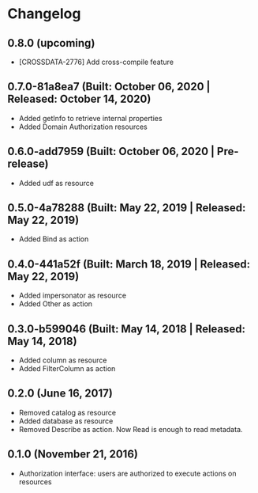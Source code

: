 # Changelog

## 0.8.0 (upcoming)

* [CROSSDATA-2776] Add cross-compile feature

## 0.7.0-81a8ea7 (Built: October 06, 2020 | Released: October 14, 2020)

* Added getInfo to retrieve internal properties 
* Added Domain Authorization resources

## 0.6.0-add7959 (Built: October 06, 2020 | Pre-release)

* Added udf as resource

## 0.5.0-4a78288 (Built: May 22, 2019 | Released: May 22, 2019)

* Added Bind as action

## 0.4.0-441a52f (Built: March 18, 2019 | Released: May 22, 2019)

* Added impersonator as resource
* Added Other as action

## 0.3.0-b599046 (Built: May 14, 2018 | Released: May 14, 2018)

* Added column as resource
* Added FilterColumn as action

## 0.2.0 (June 16, 2017)

* Removed catalog as resource
* Added database as resource
* Removed Describe as action. Now Read is enough to read metadata.

## 0.1.0 (November 21, 2016)

* Authorization interface: users are authorized to execute actions on resources

